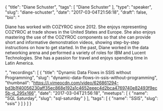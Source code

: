 {
  "title": "Diane Schuster",
  "tags": [
    "Diane Schuster"
  ],
  "type": "speaker",
  "slug": "diane-schuster",
  "date": "2017-03-04T21:56:18",
  "draft": false,
  "bio": "<p>Diane has worked with COZYROC since 2012. She enjoys representing COZYROC at trade shows in the United States and Europe. She also enjoys mastering the use of the COZYROC components so that she can provide short and informative demonstration videos, showing step-by-step instructions on how to get started. In the past, Diane worked in the data networking arena and performed a variety of roles for IBM and Lucent Technologies. She has a passion for travel and enjoys spending time in Latin America.</p>",
  "recordings": [
    {
      "title": "Dynamic Data Flows in SSIS without Programming",
      "slug": "dynamic-data-flows-in-ssis-without-programming",
      "thumbnail": "https://i.vimeocdn.com/video/626861294-bd3b1f40056230aff35ec868e192a1c4652eeec4d2bca4769740e82493f9ec5b-d_295x166",
      "date": "2017-03-04T21:56:18",
      "meetups": [
        {
          "name": "SQL Saturday",
          "slug": "sql-saturday"
        }
      ],
      "tags": [
        {
          "name": "SSIS",
          "slug": "ssis"
        }
      ]
    }
  ]
}